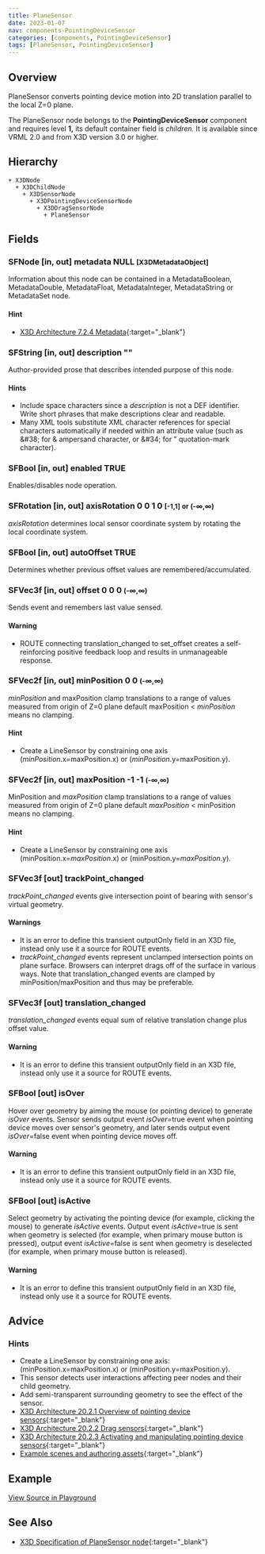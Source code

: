 ```yaml
---
title: PlaneSensor
date: 2023-01-07
nav: components-PointingDeviceSensor
categories: [components, PointingDeviceSensor]
tags: [PlaneSensor, PointingDeviceSensor]
---
```

<style>
.post h3 {
  word-spacing: 0.2em;
}
</style>

## Overview

PlaneSensor converts pointing device motion into 2D translation parallel to the local Z=0 plane.

The PlaneSensor node belongs to the **PointingDeviceSensor** component and requires level **1,** its default container field is *children.* It is available since VRML 2.0 and from X3D version 3.0 or higher.

## Hierarchy

```
+ X3DNode
  + X3DChildNode
    + X3DSensorNode
      + X3DPointingDeviceSensorNode
        + X3DDragSensorNode
          + PlaneSensor
```

## Fields

### SFNode [in, out] **metadata** NULL <small>[X3DMetadataObject]</small>

Information about this node can be contained in a MetadataBoolean, MetadataDouble, MetadataFloat, MetadataInteger, MetadataString or MetadataSet node.

#### Hint

- [X3D Architecture 7.2.4 Metadata](https://www.web3d.org/specifications/X3Dv4Draft/ISO-IEC19775-1v4-IS.proof//Part01/components/core.html#Metadata){:target="_blank"}

### SFString [in, out] **description** ""

Author-provided prose that describes intended purpose of this node.

#### Hints

- Include space characters since a *description* is not a DEF identifier. Write short phrases that make descriptions clear and readable.
- Many XML tools substitute XML character references for special characters automatically if needed within an attribute value (such as &amp;#38; for &amp; ampersand character, or &amp;#34; for " quotation-mark character).

### SFBool [in, out] **enabled** TRUE

Enables/disables node operation.

### SFRotation [in, out] **axisRotation** 0 0 1 0 <small>[-1,1] or (-∞,∞)</small>

*axisRotation* determines local sensor coordinate system by rotating the local coordinate system.

### SFBool [in, out] **autoOffset** TRUE

Determines whether previous offset values are remembered/accumulated.

### SFVec3f [in, out] **offset** 0 0 0 <small>(-∞,∞)</small>

Sends event and remembers last value sensed.

#### Warning

- ROUTE connecting translation_changed to set_offset creates a self-reinforcing positive feedback loop and results in unmanageable response.

### SFVec2f [in, out] **minPosition** 0 0 <small>(-∞,∞)</small>

*minPosition* and maxPosition clamp translations to a range of values measured from origin of Z=0 plane default maxPosition \< *minPosition* means no clamping.

#### Hint

- Create a LineSensor by constraining one axis (*minPosition*.x=maxPosition.x) or (*minPosition*.y=maxPosition.y).

### SFVec2f [in, out] **maxPosition** -1 -1 <small>(-∞,∞)</small>

MinPosition and *maxPosition* clamp translations to a range of values measured from origin of Z=0 plane default *maxPosition* \< minPosition means no clamping.

#### Hint

- Create a LineSensor by constraining one axis (minPosition.x=*maxPosition*.x) or (minPosition.y=*maxPosition*.y).

### SFVec3f [out] **trackPoint_changed**

*trackPoint_changed* events give intersection point of bearing with sensor's virtual geometry.

#### Warnings

- It is an error to define this transient outputOnly field in an X3D file, instead only use it a source for ROUTE events.
- *trackPoint_changed* events represent unclamped intersection points on plane surface. Browsers can interpret drags off of the surface in various ways. Note that translation_changed events are clamped by minPosition/maxPosition and thus may be preferable.

### SFVec3f [out] **translation_changed**

*translation_changed* events equal sum of relative translation change plus offset value.

#### Warning

- It is an error to define this transient outputOnly field in an X3D file, instead only use it a source for ROUTE events.

### SFBool [out] **isOver**

Hover over geometry by aiming the mouse (or pointing device) to generate *isOver* events. Sensor sends output event *isOver*=true event when pointing device moves over sensor's geometry, and later sends output event *isOver*=false event when pointing device moves off.

#### Warning

- It is an error to define this transient outputOnly field in an X3D file, instead only use it a source for ROUTE events.

### SFBool [out] **isActive**

Select geometry by activating the pointing device (for example, clicking the mouse) to generate *isActive* events. Output event *isActive*=true is sent when geometry is selected (for example, when primary mouse button is pressed), output event *isActive*=false is sent when geometry is deselected (for example, when primary mouse button is released).

#### Warning

- It is an error to define this transient outputOnly field in an X3D file, instead only use it a source for ROUTE events.

## Advice

### Hints

- Create a LineSensor by constraining one axis: (minPosition.x=maxPosition.x) or (minPosition.y=maxPosition.y).
- This sensor detects user interactions affecting peer nodes and their child geometry.
- Add semi-transparent surrounding geometry to see the effect of the sensor.
- [X3D Architecture 20.2.1 Overview of pointing device sensors](https://www.web3d.org/specifications/X3Dv4Draft/ISO-IEC19775-1v4-IS.proof//Part01/components/pointingDeviceSensor.html#OverviewOfPointingDeviceSensors){:target="_blank"}
- [X3D Architecture 20.2.2 Drag sensors](https://www.web3d.org/specifications/X3Dv4Draft/ISO-IEC19775-1v4-IS.proof//Part01/components/pointingDeviceSensor.html#DragSensors){:target="_blank"}
- [X3D Architecture 20.2.3 Activating and manipulating pointing device sensors](https://www.web3d.org/specifications/X3Dv4Draft/ISO-IEC19775-1v4-IS.proof//Part01/components/pointingDeviceSensor.html#Activatingandmanipulating){:target="_blank"}
- [Example scenes and authoring assets](https://www.web3d.org/x3d/content/examples/X3dForWebAuthors/Chapter08UserInteractivity){:target="_blank"}

## Example

<x3d-canvas src="https://create3000.github.io/media/examples/PointingDeviceSensor/PlaneSensor/PlaneSensor.x3d" update="auto"></x3d-canvas>

[View Source in Playground](/x_ite/playground/?url=https://create3000.github.io/media/examples/PointingDeviceSensor/PlaneSensor/PlaneSensor.x3d)

## See Also

- [X3D Specification of PlaneSensor node](https://www.web3d.org/documents/specifications/19775-1/V4.0/Part01/components/pointingDeviceSensor.html#PlaneSensor){:target="_blank"}
